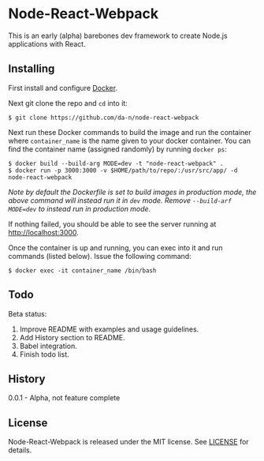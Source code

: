 # Node-React-Webpack

This is an early (alpha) barebones dev framework to create Node.js applications with React.

## Installing

First install and configure [Docker](https://www.docker.com/).

Next git clone the repo and `cd` into it:

    $ git clone https://github.com/da-n/node-react-webpack

Next run these Docker commands to build the image and run the container where `container_name` is the name given to your docker container. You can find the container name (assigned randomly) by running `docker ps`:

    $ docker build --build-arg MODE=dev -t "node-react-webpack" .
    $ docker run -p 3000:3000 -v $HOME/path/to/repo/:/usr/src/app/ -d node-react-webpack

*Note by default the Dockerfile is set to build images in production mode, the above command will instead run it in `dev` mode. Remove `--build-arf MODE=dev` to instead run in production mode.*

If nothing failed, you should be able to see the server running at [http://localhost:3000](http://localhost:3000).

Once the container is up and running, you can exec into it and run commands (listed below). Issue the following command:

    $ docker exec -it container_name /bin/bash

## Todo

Beta status:

1. Improve README with examples and usage guidelines.
2. Add History section to README.
3. Babel integration.
4. Finish todo list.

## History

0.0.1 - Alpha, not feature complete

## License

Node-React-Webpack is released under the MIT license. See [LICENSE](LICENSE) for details.
